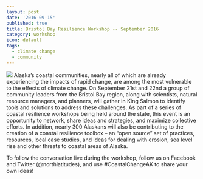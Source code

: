 ```yaml
---
layout: post
date: '2016-09-15'
published: true
title: Bristol Bay Resilience Workshop -- September 2016
category: workshop
icon: default
tags:
  - climate change
  - community
---
```

<img src="{{site.baseurl}}/assets/media/bristol_bay.jpg" class="img-responsive img-thumbnail pull-right">
Alaska’s coastal communities, nearly all of which are already experiencing the impacts of rapid change, are among the most vulnerable to the effects of climate change. On September 21st and 22nd a group of community leaders from the Bristol Bay region, along with scientists, natural resource managers, and planners, will gather in King Salmon to identify tools and solutions to address these challenges. As part of a series of coastal resilience workshops being held around the state, this event is an opportunity to network, share ideas and strategies, and maximize collective efforts. In addition, nearly 300 Alaskans will also be contributing to the creation of a coastal resilience toolbox – an “open source” set of practices, resources, local case studies, and ideas for dealing with erosion, sea level rise and other threats to coastal areas of Alaska.

To follow the conversation live during the workshop, follow us on Facebook and Twitter (@northlatitudes), and use #CoastalChangeAK to share your own ideas!

<div class="clearfix"></div>
